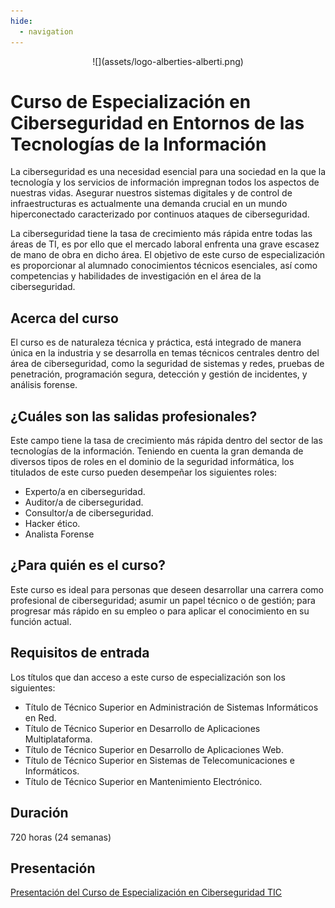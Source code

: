 ```yaml
---
hide:
  - navigation
---
```


<center>
![](assets/logo-alberties-alberti.png)
</center>

# Curso de Especialización en Ciberseguridad en Entornos de las Tecnologías de la Información

La ciberseguridad es una necesidad esencial para una sociedad en la que la tecnología y los servicios de información impregnan todos los aspectos de nuestras vidas. Asegurar nuestros sistemas digitales y de control de infraestructuras es actualmente una demanda crucial en un mundo hiperconectado caracterizado por continuos ataques de ciberseguridad. 

La ciberseguridad tiene la tasa de crecimiento más rápida entre todas las áreas de TI, es por ello que el mercado laboral enfrenta una grave escasez de mano de obra en dicho área. El objetivo de este curso de especialización es proporcionar al alumnado conocimientos técnicos esenciales, así como competencias y habilidades de investigación en el área de la ciberseguridad.

## Acerca del curso

  El curso es de naturaleza técnica y práctica, está integrado de manera única en la industria y se desarrolla en temas técnicos centrales dentro del área de ciberseguridad, como la seguridad de sistemas y redes, pruebas de penetración, programación segura, detección y gestión de incidentes, y análisis forense.


## ¿Cuáles son las salidas profesionales?

  Este campo tiene la tasa de crecimiento más rápida dentro del sector de las tecnologías de la información. Teniendo en cuenta la gran demanda de diversos tipos de roles en el dominio de la seguridad informática, los titulados de este curso pueden desempeñar los siguientes roles: 
  
  * Experto/a en ciberseguridad.
  * Auditor/a de ciberseguridad.
  * Consultor/a de ciberseguridad.
  * Hacker ético.
  * Analista Forense

## ¿Para quién es el curso?

  Este curso es ideal para personas que deseen desarrollar una carrera como profesional de ciberseguridad; asumir un papel técnico o de gestión; para progresar más rápido en su empleo o para aplicar el conocimiento en su función actual.


## Requisitos de entrada

  Los títulos que dan acceso a este curso de especialización son los siguientes:

  * Título de Técnico Superior en Administración de Sistemas Informáticos en Red.
  * Título de Técnico Superior en Desarrollo de Aplicaciones Multiplataforma.
  * Título de Técnico Superior en Desarrollo de Aplicaciones Web.
  * Título de Técnico Superior en Sistemas de Telecomunicaciones e Informáticos.
  * Título de Técnico Superior en Mantenimiento Electrónico.


## Duración

  720 horas (24 semanas)
  
## Presentación

[Presentación del Curso de Especialización en Ciberseguridad TIC](https://fpciberseguridad.com/informacion/slides/presentacion.html)